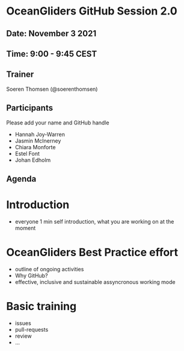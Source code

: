 # OceanGliders GitHub Session 2.0

## Date: November 3 2021

## Time: 9:00 - 9:45 CEST

## Trainer
Soeren Thomsen (@soerenthomsen)

## Participants 
Please add your name and GitHub handle
- Hannah Joy-Warren
- Jasmin McInerney
- Chiara Monforte
- Estel Font
- Johan Edholm

## Agenda 

# Introduction
- everyone 1 min self introduction, what you are working on at the moment

# OceanGliders Best Practice effort
- outline of ongoing activities
- Why GitHub?
- effective, inclusive and sustainable assyncronous working mode

# Basic training
- issues
- pull-requests
- review
- ...


